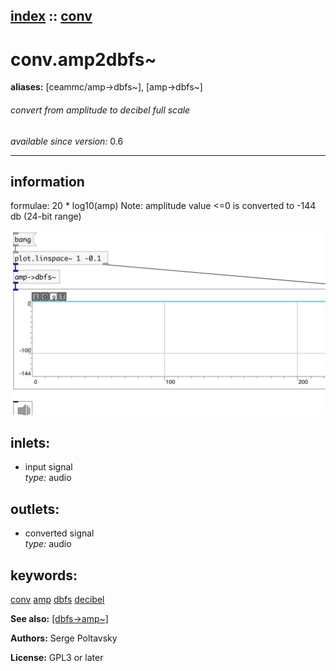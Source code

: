 [index](index.html) :: [conv](category_conv.html)
---

# conv.amp2dbfs~
**aliases:** [ceammc/amp-&gt;dbfs\~], [amp-&gt;dbfs\~]


###### convert from amplitude to decibel full scale

*available since version:* 0.6

---


## information
formulae: 20 * log10(amp) Note: amplitude value &lt;=0 is converted to -144 db (24-bit range)


[![example](../examples/img/conv.amp2dbfs~.jpg)](../examples/pd/conv.amp2dbfs~.pd)









## inlets:

* input signal<br>
_type:_ audio



## outlets:

* converted signal<br>
_type:_ audio



## keywords:

[conv](keywords/conv.html)
[amp](keywords/amp.html)
[dbfs](keywords/dbfs.html)
[decibel](keywords/decibel.html)



**See also:**
[\[dbfs-&gt;amp~\]](dbfs-%3Eamp~.html)




**Authors:** Serge Poltavsky




**License:** GPL3 or later





